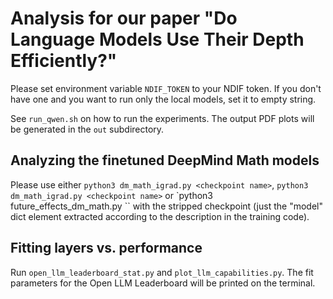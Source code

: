 # Analysis for our paper "Do Language Models Use Their Depth Efficiently?"

Please set environment variable `NDIF_TOKEN` to your NDIF token. If you don't have one and you want to run only the local models, set it to empty string.

See `run_qwen.sh` on how to run the experiments. The output PDF plots will be generated in the `out` subdirectory.

## Analyzing the finetuned DeepMind Math models

Please use either `python3 dm_math_igrad.py <checkpoint name>`, `python3 dm_math_igrad.py <checkpoint name>` or `python3 future_effects_dm_math.py <checkpoint name>`` with the stripped checkpoint (just the "model" dict element extracted according to the description in the training code).

## Fitting layers vs. performance

Run `open_llm_leaderboard_stat.py` and `plot_llm_capabilities.py`. The fit parameters for the Open LLM Leaderboard will be printed on the terminal.